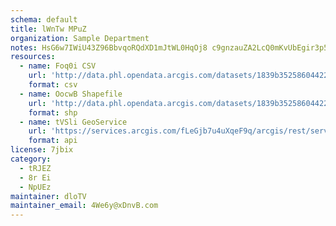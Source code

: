 ```yaml
---
schema: default
title: lWnTw MPuZ 
organization: Sample Department 
notes: HsG6w7IWiU43Z96BbvqoRQdXD1mJtWL0HqOj8 c9gnzauZA2LcQ0mKvUbEgir3p5ylJwOrRT2ltCMFPfX1YMeyhG4kdxNABuFChf 
resources:
  - name: Foq0i CSV
    url: 'http://data.phl.opendata.arcgis.com/datasets/1839b35258604422b0b520cbb668df0d_0.csv'
    format: csv
  - name: OocwB Shapefile
    url: 'http://data.phl.opendata.arcgis.com/datasets/1839b35258604422b0b520cbb668df0d_0.zip'
    format: shp
  - name: tVSli GeoService
    url: 'https://services.arcgis.com/fLeGjb7u4uXqeF9q/arcgis/rest/services/Air_Monitoring_Stations/FeatureServer/0/query'
    format: api
license: 7jbix 
category:
  - tRJEZ 
  - 8r Ei 
  - NpUEz 
maintainer: dloTV  
maintainer_email: 4We6y@xDnvB.com
---
```

